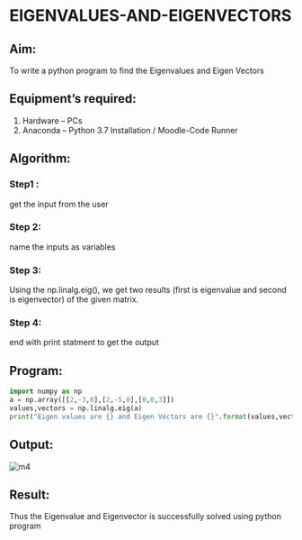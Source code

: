 # EIGENVALUES-AND-EIGENVECTORS
## Aim:
To write a python program to find the Eigenvalues and Eigen Vectors
## Equipment’s required:
1. 	Hardware – PCs
2. 	Anaconda – Python 3.7 Installation / Moodle-Code Runner
## Algorithm:
### Step1 :
get the input from the user
### Step 2:
name the inputs as variables
### Step 3:
Using the np.linalg.eig(),  we get two results (first is eigenvalue and second is eigenvector) of the given matrix.
### Step 4:
end with print statment to get the output

## Program:
``` python
import numpy as np
a = np.array([[2,-3,0],[2,-5,0],[0,0,3]])
values,vectors = np.linalg.eig(a)
print("Eigen values are {} and Eigen Vectors are {}".format(values,vectors))
```
## Output:
![m4](https://user-images.githubusercontent.com/121608770/213080645-49e8d1db-01b2-437b-b9ea-2be56c9d6603.png)
## Result:
Thus the Eigenvalue and Eigenvector is successfully solved using python program
